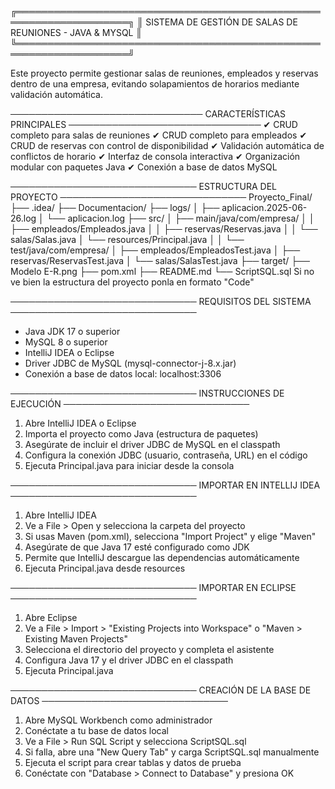 
╔════════════════════════════════════════════════════════════════════╗
║     SISTEMA DE GESTIÓN DE SALAS DE REUNIONES - JAVA & MYSQL        ║
╚════════════════════════════════════════════════════════════════════╝

Este proyecto permite gestionar salas de reuniones, empleados y reservas 
dentro de una empresa, evitando solapamientos de horarios mediante validación 
automática.

───────────────────────────────
 CARACTERÍSTICAS PRINCIPALES
───────────────────────────────
✔ CRUD completo para salas de reuniones
✔ CRUD completo para empleados
✔ CRUD de reservas con control de disponibilidad
✔ Validación automática de conflictos de horario
✔ Interfaz de consola interactiva
✔ Organización modular con paquetes Java
✔ Conexión a base de datos MySQL

──────────────────────────────
ESTRUCTURA DEL PROYECTO
──────────────────────────────
Proyecto_Final/
├── .idea/
├── Documentacion/
├── logs/
│   ├── aplicacion.2025-06-26.log
│   └── aplicacion.log
├── src/
│   ├── main/java/com/empresa/
│   │   ├── empleados/Empleados.java
│   │   ├── reservas/Reservas.java
│   │   └── salas/Salas.java
│   └── resources/Principal.java
│
│   └── test/java/com/empresa/
│       ├── empleados/EmpleadosTest.java
│       ├── reservas/ReservasTest.java
│       └── salas/SalasTest.java
├── target/
├── Modelo E-R.png
├── pom.xml
├── README.md
└── ScriptSQL.sql
Si no ve bien la estructura del proyecto ponla en formato "Code"

──────────────────────────────
REQUISITOS DEL SISTEMA
──────────────────────────────
- Java JDK 17 o superior
- MySQL 8 o superior
- IntelliJ IDEA o Eclipse
- Driver JDBC de MySQL (mysql-connector-j-8.x.jar)
- Conexión a base de datos local: localhost:3306

──────────────────────────────
INSTRUCCIONES DE EJECUCIÓN
──────────────────────────────
1. Abre IntelliJ IDEA o Eclipse
2. Importa el proyecto como Java (estructura de paquetes)
3. Asegúrate de incluir el driver JDBC de MySQL en el classpath
4. Configura la conexión JDBC (usuario, contraseña, URL) en el código
5. Ejecuta Principal.java para iniciar desde la consola

──────────────────────────────
IMPORTAR EN INTELLIJ IDEA
──────────────────────────────
1. Abre IntelliJ IDEA
2. Ve a File > Open y selecciona la carpeta del proyecto
3. Si usas Maven (pom.xml), selecciona "Import Project" y elige "Maven"
4. Asegúrate de que Java 17 esté configurado como JDK
5. Permite que IntelliJ descargue las dependencias automáticamente
6. Ejecuta Principal.java desde resources

──────────────────────────────
IMPORTAR EN ECLIPSE
──────────────────────────────
1. Abre Eclipse
2. Ve a File > Import > "Existing Projects into Workspace" o "Maven > Existing Maven Projects"
3. Selecciona el directorio del proyecto y completa el asistente
4. Configura Java 17 y el driver JDBC en el classpath
5. Ejecuta Principal.java

──────────────────────────────
CREACIÓN DE LA BASE DE DATOS
──────────────────────────────
1. Abre MySQL Workbench como administrador
2. Conéctate a tu base de datos local
3. Ve a File > Run SQL Script y selecciona ScriptSQL.sql
4. Si falla, abre una "New Query Tab" y carga ScriptSQL.sql manualmente
5. Ejecuta el script para crear tablas y datos de prueba
6. Conéctate con "Database > Connect to Database" y presiona OK
